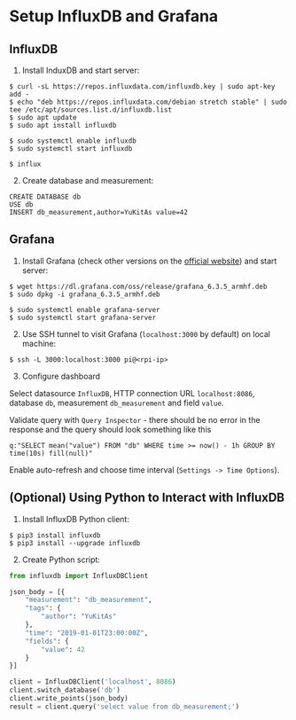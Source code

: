 # Setup InfluxDB and Grafana

## InfluxDB

1. Install InduxDB and start server:

  ```console
  $ curl -sL https://repos.influxdata.com/influxdb.key | sudo apt-key add -
  $ echo "deb https://repos.influxdata.com/debian stretch stable" | sudo tee /etc/apt/sources.list.d/influxdb.list
  $ sudo apt update
  $ sudo apt install influxdb  

  $ sudo systemctl enable influxdb
  $ sudo systemctl start influxdb

  $ influx
  ```

2. Create database and measurement:

  ```console
  CREATE DATABASE db
  USE db
  INSERT db_measurement,author=YuKitAs value=42
  ```

## Grafana

1. Install Grafana (check other versions on the [official website](https://grafana.com/grafana/download/6.3.5?platform=arm)) and start server:

  ```console
  $ wget https://dl.grafana.com/oss/release/grafana_6.3.5_armhf.deb
  $ sudo dpkg -i grafana_6.3.5_armhf.deb

  $ sudo systemctl enable grafana-server
  $ sudo systemctl start grafana-server
  ```

2. Use SSH tunnel to visit Grafana (`localhost:3000` by default) on local machine:

  ```console
  $ ssh -L 3000:localhost:3000 pi@<rpi-ip>
  ```

3. Configure dashboard

  Select datasource `InfluxDB`, HTTP connection URL `localhost:8086`, database `db`, measurement `db_measurement` and field `value`.

  Validate query with `Query Inspector` - there should be no error in the response and the query should look something like this

  ```
  q:"SELECT mean("value") FROM "db" WHERE time >= now() - 1h GROUP BY time(10s) fill(null)"
  ```

  Enable auto-refresh and choose time interval (`Settings -> Time Options`).

## (Optional) Using Python to Interact with InfluxDB

1. Install InfluxDB Python client:

  ```console
  $ pip3 install influxdb
  $ pip3 install --upgrade influxdb
  ```

2. Create Python script:

  ```python
  from influxdb import InfluxDBClient

  json_body = [{
      "measurement": "db_measurement",
      "tags": {
          "author": "YuKitAs"
      },
      "time": "2019-01-01T23:00:00Z",
      "fields": {
          "value": 42
      }
  }]

  client = InfluxDBClient('localhost', 8086)
  client.switch_database('db')
  client.write_points(json_body)
  result = client.query('select value from db_measurement;')
  ```
